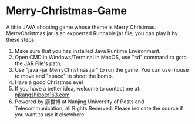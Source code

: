 # Merry-Christmas-Game
A little JAVA shooting game whose theme is Merry Christmas.
MerryChristmas.jar is an expoerted Runnable jar file, you can play it by these steps:
1. Make sure that you has installed Java Runtime Environment.
2. Open CMD in Windows/Terminal in MacOS, use "cd" command to goto the JAR File's path.
3. Use "java -jar MerryChristmas.jar" to run the game. You can use mouse to move and "space" to shoot the bomb.
4. Have a good Christmas eve!
5. If you have a better idea, welcome to contact me at: njkangshibo@163.com
6. Powered by 康世博 at Nanjing University of Posts and Telecommunication, all Rights Reserved. Please indicate the source if you want to use it elsewhere.

